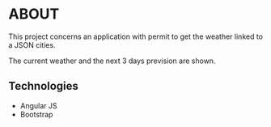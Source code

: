 # ABOUT #

This project concerns an application with permit to get the weather linked to a JSON cities.

The current weather and the next 3 days prevision are shown.

## Technologies
* Angular JS
* Bootstrap
